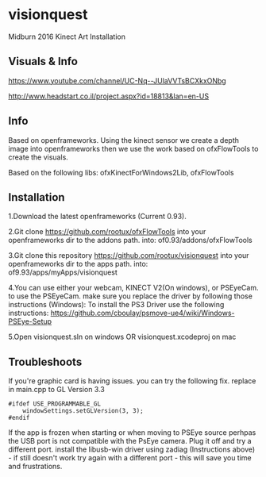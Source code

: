 # visionquest
Midburn 2016 Kinect Art Installation

Visuals & Info
---
https://www.youtube.com/channel/UC-Nq--JUlaVVTsBCXkxONbg

http://www.headstart.co.il/project.aspx?id=18813&lan=en-US

Info
---
Based on openframeworks. Using the kinect sensor we create a depth image into openframeworks
then we use the work based on ofxFlowTools to create the visuals.

Based on the following libs:
ofxKinectForWindows2Lib, ofxFlowTools

Installation
---
1.Download the latest openframeworks (Current 0.93).

2.Git clone https://github.com/rootux/ofxFlowTools into your openframeworks dir to the addons path.
into: of0.93/addons/ofxFlowTools

3.Git clone this repository https://github.com/rootux/visionquest into your openframeworks dir to the apps path.
into: of9.93/apps/myApps/visionquest

4.You can use either your webcam, KINECT V2(On windows), or PSEyeCam. to use the PSEyeCam. make sure you replace the driver by following those instructions (Windows):
To install the PS3 Driver use the following instructions:
https://github.com/cboulay/psmove-ue4/wiki/Windows-PSEye-Setup

5.Open visionquest.sln on windows OR visionquest.xcodeproj on mac

Troubleshoots
---
If you're graphic card is having issues. you can try the following fix. replace in main.cpp to GL Version 3.3
```
#ifdef USE_PROGRAMMABLE_GL
	windowSettings.setGLVersion(3, 3);
#endif
```

If the app is frozen when starting or when moving to PSEye source perhpas the USB port is not compatible with the PsEye camera. Plug it off and try a different port. install the libusb-win driver using zadiag (Instructions above) - if still doesn't work try again with a different port - this will save you time and frustrations.
